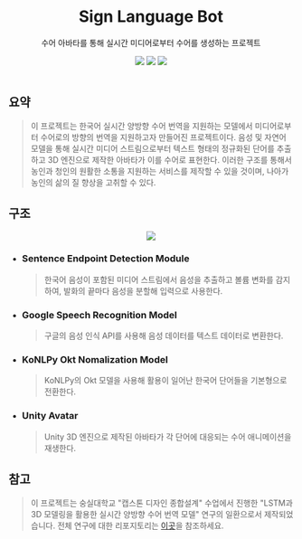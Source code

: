 <div align=center>
  <h1>Sign Language Bot</h1>
  <p>수어 아바타를 통해 실시간 미디어로부터 수어를 생성하는 프로젝트</p>
  <img src="https://shields.io/badge/숭실대학교_제14회_캡스톤디자인_경진대회-Gold_Award-FFDC73.svg?&style=for-the-badge&logoColor=white"/>
  <img src="https://shields.io/badge/지능형_로봇_컨소시엄_2024_창의적_종합설계_경진대회-Grand_Prize-FF86D8.svg?style=for-the-badge&logoColor=white"/>
  <img src="https://shields.io/badge/2024_공학페스티벌_창의적_종합설계_경진대회-Ministerial_Award-80ABFF.svg?style=for-the-badge&logoColor=white"/>
  <br>
</div>

<br>

<h2>요약</h2>
<blockquote>
  이 프로젝트는 한국어 실시간 양방향 수어 번역을 지원하는 모델에서 미디어로부터 수어로의 방향의 번역을 지원하고자 만들어진 프로젝트이다. 음성 및 자연어 모델을 통해 실시간 미디어 스트림으로부터 텍스트 형태의 정규화된 단어를 추출하고 3D 엔진으로 제작한 아바타가 이를 수어로 표현한다. 이러한 구조를 통해서 농인과 청인의 원활한 소통을 지원하는 서비스를 제작할 수 있을 것이며, 나아가 농인의 삶의 질 향상을 고취할 수 있다.
</blockquote>

<h2>구조</h2>

<div align=center>
  <a href="https://mermaid.live/edit#pako:eNqVU01v2zAM_SuEThvgZI4_8uF2AZo63WFNVzTdZXUPmsU6wmzJkOUmaZD_XtpJ1rTbUOxiWOTje-SjtGGpFsgi9pDrZbrgxsLtJFGJquqfmeHlAq4NlkanWFUzQuZwdyrkI1R2nePnhC2lsIsI_NAtVydgcWU7PJeZighBZCcJG78QQMtw-okIxveJAhDSYGqlVq0owAQ6nTGct984UajEq1b8mAjqHP-_Bz-GXemR-PRPgTlVXXKV1TzDibZ_1wncf-s0BHBgAKI40ntjZBM6DPS7kzMaHV6JllwIqTKSJVFSqHStBGUN8mJH3rpF9sXv1iptCur4CQUstRHVUT2ZMX1fu5kuP0zHlSx4s7wjmot2iLuE3SDPO7eyQJihkDxhZMHkAyXmqCyqFGGqRKmlshCj3V-CvRns_mOizhvwF60zWve8REwXcIOpzpQ8QMnCFhk3yK_66vJ6Dd9-WbjS7ZD8LW7a4L5T_RrOHjltbBe-aKIVNifmsALJIinoQWyaBSXMLrCgliL6VVhbw4ktUVuC8trq-VqlLLKmRofVpeAWY8npLhUseuB5RVGa3moz2z2y9q055Kv6ofULhs4s2rAVizx31B30fD8MAq8XhKPQYWsW9b1u2O97_iDwBsOgP-oFW4c9tQxud9gLPXfQo2zYD9zhwGFG19liT759BuMPSlU">
    <img src="https://mermaid.ink/img/pako:eNqVU01v2zAM_SuEThvgZI4_8uF2AZo63WFNVzTdZXUPmsU6wmzJkOUmaZD_XtpJ1rTbUOxiWOTje-SjtGGpFsgi9pDrZbrgxsLtJFGJquqfmeHlAq4NlkanWFUzQuZwdyrkI1R2nePnhC2lsIsI_NAtVydgcWU7PJeZighBZCcJG78QQMtw-okIxveJAhDSYGqlVq0owAQ6nTGct984UajEq1b8mAjqHP-_Bz-GXemR-PRPgTlVXXKV1TzDibZ_1wncf-s0BHBgAKI40ntjZBM6DPS7kzMaHV6JllwIqTKSJVFSqHStBGUN8mJH3rpF9sXv1iptCur4CQUstRHVUT2ZMX1fu5kuP0zHlSx4s7wjmot2iLuE3SDPO7eyQJihkDxhZMHkAyXmqCyqFGGqRKmlshCj3V-CvRns_mOizhvwF60zWve8REwXcIOpzpQ8QMnCFhk3yK_66vJ6Dd9-WbjS7ZD8LW7a4L5T_RrOHjltbBe-aKIVNifmsALJIinoQWyaBSXMLrCgliL6VVhbw4ktUVuC8trq-VqlLLKmRofVpeAWY8npLhUseuB5RVGa3moz2z2y9q055Kv6ofULhs4s2rAVizx31B30fD8MAq8XhKPQYWsW9b1u2O97_iDwBsOgP-oFW4c9tQxud9gLPXfQo2zYD9zhwGFG19liT759BuMPSlU?type=png"/>
  </a>
</div>

<ul>
  <li>
    <h3>Sentence Endpoint Detection Module</h3>
    <blockquote>
      한국어 음성이 포함된 미디어 스트림에서 음성을 추출하고 볼륨 변화를 감지하여, 발화의 끝마다 음성을 분할해 입력으로 사용한다.
    </blockquote>
  </li>
  <li>
    <h3>Google Speech Recognition Model</h3>
    <blockquote>
      구글의 음성 인식 API를 사용해 음성 데이터를 텍스트 데이터로 변환한다.
    </blockquote>
  </li>
  <li>
    <h3>KoNLPy Okt Nomalization Model</h3>
    <blockquote>
      KoNLPy의 Okt 모델을 사용해 활용이 일어난 한국어 단어들을 기본형으로 전환한다.
    </blockquote>
  </li>
  <li>
    <h3>Unity Avatar</h3>
    <blockquote>
      Unity 3D 엔진으로 제작된 아바타가 각 단어에 대응되는 수어 애니메이션을 재생한다.
    </blockquote>
  </li>
</ul>

<h2>참고</h2>
<blockquote>
  <p>이 프로젝트는 숭실대학교 "캡스톤 디자인 종합설계" 수업에서 진행한 "LSTM과 3D 모델링을 활용한 실시간 양방향 수어 번역 모델" 연구의 일환으로서 제작되었습니다. 전체 연구에 대한 리포지토리는 <a href="https://github.com/legatalee/Sign-Language-Translation">이곳</a>을 참조하세요.</p>
</blockquote>
